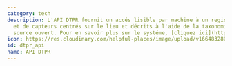 ```yaml
---
category: tech
description: L'API DTPR fournit un accés lisible par machine à un registre de systémes
  et de capteurs centrés sur le lieu et décrits à l'aide de la taxonomie DTPR à code
  source ouvert. Pour en savoir plus sur le systéme, [cliquez ici](https://github.com/Helpful-Places/dtpr).
icon: https://res.cloudinary.com/helpful-places/image/upload/v1664832809/dtpr-icons/tech/dtpr_api_krp7kl.svg
id: dtpr_api
name: API DTPR
---
```

